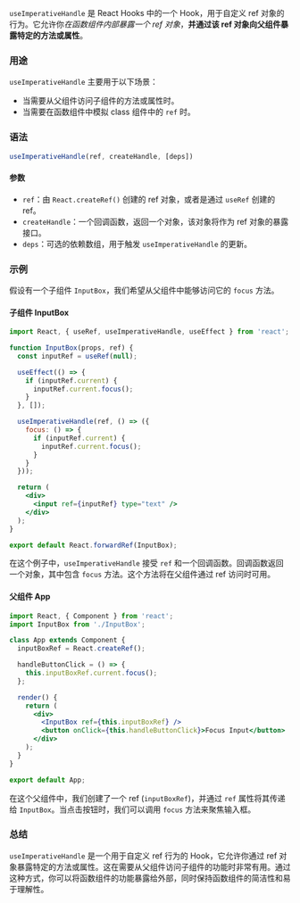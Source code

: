 `useImperativeHandle` 是 React Hooks 中的一个 Hook，用于自定义 ref 对象的行为。它允许你*在函数组件内部暴露一个 ref 对象*，**并通过该 ref 对象向父组件暴露特定的方法或属性**。

### 用途
`useImperativeHandle` 主要用于以下场景：
- 当需要从父组件访问子组件的方法或属性时。
- 当需要在函数组件中模拟 class 组件中的 `ref` 时。

### 语法
```javascript
useImperativeHandle(ref, createHandle, [deps])
```

#### 参数
- `ref`：由 `React.createRef()` 创建的 ref 对象，或者是通过 `useRef` 创建的 ref。
- `createHandle`：一个回调函数，返回一个对象，该对象将作为 ref 对象的暴露接口。
- `deps`：可选的依赖数组，用于触发 `useImperativeHandle` 的更新。

### 示例
假设有一个子组件 `InputBox`，我们希望从父组件中能够访问它的 `focus` 方法。

#### 子组件 InputBox
```jsx
import React, { useRef, useImperativeHandle, useEffect } from 'react';

function InputBox(props, ref) {
  const inputRef = useRef(null);

  useEffect(() => {
    if (inputRef.current) {
      inputRef.current.focus();
    }
  }, []);

  useImperativeHandle(ref, () => ({
    focus: () => {
      if (inputRef.current) {
        inputRef.current.focus();
      }
    }
  }));

  return (
    <div>
      <input ref={inputRef} type="text" />
    </div>
  );
}

export default React.forwardRef(InputBox);
```

在这个例子中，`useImperativeHandle` 接受 `ref` 和一个回调函数。回调函数返回一个对象，其中包含 `focus` 方法。这个方法将在父组件通过 ref 访问时可用。

#### 父组件 App
```jsx
import React, { Component } from 'react';
import InputBox from './InputBox';

class App extends Component {
  inputBoxRef = React.createRef();

  handleButtonClick = () => {
    this.inputBoxRef.current.focus();
  };

  render() {
    return (
      <div>
        <InputBox ref={this.inputBoxRef} />
        <button onClick={this.handleButtonClick}>Focus Input</button>
      </div>
    );
  }
}

export default App;
```

在这个父组件中，我们创建了一个 ref (`inputBoxRef`)，并通过 `ref` 属性将其传递给 `InputBox`。当点击按钮时，我们可以调用 `focus` 方法来聚焦输入框。

### 总结
`useImperativeHandle` 是一个用于自定义 ref 行为的 Hook，它允许你通过 ref 对象暴露特定的方法或属性。这在需要从父组件访问子组件的功能时非常有用。通过这种方式，你可以将函数组件的功能暴露给外部，同时保持函数组件的简洁性和易于理解性。